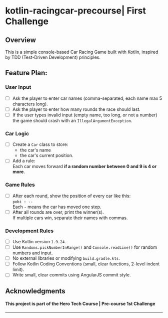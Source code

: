 # kotlin-racingcar-precourse| First Challenge
## Overview
This is a simple console-based Car Racing Game built with Kotlin, inspired by TDD (Test-Driven Development) principles.

## Feature Plan: 
### User Input
- [ ] Ask the player to enter car names (comma-separated, each name max 5 characters long).
- [ ] Ask the player to enter how many rounds the race should last.
- [ ] If the user types invalid input (empty name, too long, or not a number) the game should crash with an `IllegalArgumentException`.

### Car Logic
- [ ] Create a `Car` class to store:
  - the car's name
  - the car's current position.
- [ ] Add a rule:  
    Each car moves forward **if a random number between 0 and 9 is 4 or more**.
### Game Rules
- [ ] After each round, show the position of every car like this:  
   `pobi : --`  
   Each `-` means the car has moved one step.
- [ ] After all rounds are over, print the winner(s).  
   If multiple cars win, separate their names with commas.

### Development Rules
- [ ] Use Kotlin version `1.9.24`.
- [ ] Use `Randoms.pickNumberInRange()` and `Console.readLine()` for random numbers and input.
- [ ] No external libraries or modifying `build.gradle.kts`.
- [ ] Follow Kotlin Coding Conventions (small, clear functions, 2-level indent limit).
- [ ] Write small, clear commits using AngularJS commit style.

## Acknowledgments

#### This project is part of the Hero Tech Course | Pre-course 1st Challenge
---

